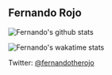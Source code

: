 ## Fernando Rojo

![Fernando's github stats](https://github-readme-stats.vercel.app/api?username=nandorojo&count_private=true&show_icons=true&theme=radical)

![Fernando's wakatime stats](https://github-readme-stats.vercel.app/api/wakatime?username=nandorojo)

Twitter: [@fernandotherojo](twitter.com/fernandotherojo)

<!--
**nandorojo/nandorojo** is a ✨ _special_ ✨ repository because its `README.md` (this file) appears on your GitHub profile.

Here are some ideas to get you started:

- 🔭 I’m currently working on ...
- 🌱 I’m currently learning ...
- 👯 I’m looking to collaborate on ...
- 🤔 I’m looking for help with ...
- 💬 Ask me about ...
- 📫 How to reach me: ...
- 😄 Pronouns: ...
- ⚡ Fun fact: ...
-->
